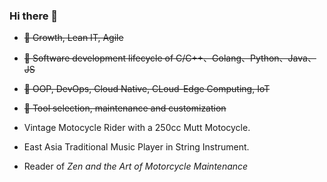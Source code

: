 ### Hi there 👋

<!--
**alanthssss/alanthssss** is a ✨ _special_ ✨ repository because its `README.md` (this file) appears on your GitHub profile.

Here are some ideas to get you started:
-->
<!-- 
- 🔭 I’m currently working on DevOps
- 🌱 I’m currently learning Cloud-Edge Computing
- 👯 I’m looking to collaborate on Cloud Native
- 🤔 I’m looking for help with Open Source
- 💬 Ask me about DevOps, CLoud Native, OOP 
- 📫 How to reach me: alanthssss@gmail.com
-->

- ~~🎺 Growth, Lean IT, Agile~~
- ~~🎸 Software development lifecycle of C/C++、Golang、Python、Java、JS~~
- ~~🥁 OOP, DevOps, Cloud Native, CLoud-Edge Computing, IoT~~
- ~~🎹 Tool selection, maintenance and customization~~

- Vintage Motocycle Rider with a 250cc Mutt Motocycle.
- East Asia Traditional Music Player in String Instrument.
- Reader of _Zen and the Art of Motorcycle Maintenance_
